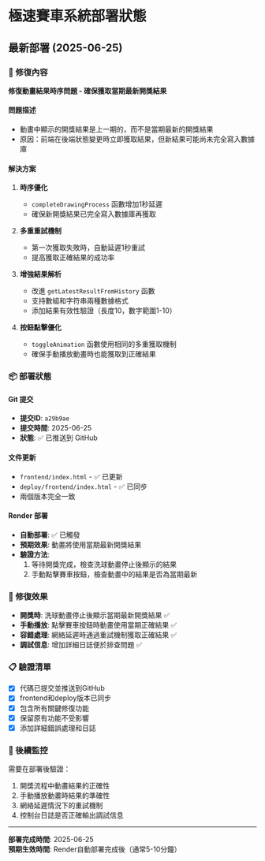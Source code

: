 # 極速賽車系統部署狀態

## 最新部署 (2025-06-25)

### 🔧 修復內容
**修復動畫結果時序問題 - 確保獲取當期最新開獎結果**

#### 問題描述
- 動畫中顯示的開獎結果是上一期的，而不是當期最新的開獎結果
- 原因：前端在後端狀態變更時立即獲取結果，但新結果可能尚未完全寫入數據庫

#### 解決方案
1. **時序優化**
   - `completeDrawingProcess` 函數增加1秒延遲
   - 確保新開獎結果已完全寫入數據庫再獲取

2. **多重重試機制**
   - 第一次獲取失敗時，自動延遲1秒重試
   - 提高獲取正確結果的成功率

3. **增強結果解析**
   - 改進 `getLatestResultFromHistory` 函數
   - 支持數組和字符串兩種數據格式
   - 添加結果有效性驗證（長度10，數字範圍1-10）

4. **按鈕點擊優化**
   - `toggleAnimation` 函數使用相同的多重獲取機制
   - 確保手動播放動畫時也能獲取到正確結果

### 📦 部署狀態

#### Git 提交
- **提交ID**: `a29b9ae`
- **提交時間**: 2025-06-25
- **狀態**: ✅ 已推送到 GitHub

#### 文件更新
- `frontend/index.html` - ✅ 已更新
- `deploy/frontend/index.html` - ✅ 已同步
- 兩個版本完全一致

#### Render 部署
- **自動部署**: ✅ 已觸發
- **預期效果**: 動畫將使用當期最新開獎結果
- **驗證方法**: 
  1. 等待開獎完成，檢查洗球動畫停止後顯示的結果
  2. 手動點擊賽車按鈕，檢查動畫中的結果是否為當期最新

### 🎯 修復效果
- **開獎時**: 洗球動畫停止後顯示當期最新開獎結果 ✅
- **手動播放**: 點擊賽車按鈕時動畫使用當期正確結果 ✅
- **容錯處理**: 網絡延遲時通過重試機制獲取正確結果 ✅
- **調試信息**: 增加詳細日誌便於排查問題 ✅

### 📋 驗證清單
- [x] 代碼已提交並推送到GitHub
- [x] frontend和deploy版本已同步
- [x] 包含所有關鍵修復功能
- [x] 保留原有功能不受影響
- [x] 添加詳細錯誤處理和日誌

### 🔄 後續監控
需要在部署後驗證：
1. 開獎流程中動畫結果的正確性
2. 手動播放動畫時結果的準確性
3. 網絡延遲情況下的重試機制
4. 控制台日誌是否正確輸出調試信息

---
**部署完成時間**: 2025-06-25  
**預期生效時間**: Render自動部署完成後（通常5-10分鐘） 